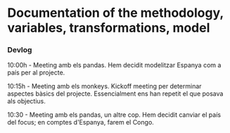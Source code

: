 # Documentation of the methodology, variables, transformations, model



### Devlog

10:00h - Meeting amb els pandas. Hem decidit modelitzar Espanya com a país per al projecte.

10:15h - Meeting amb els monkeys. Kickoff meeting per determinar aspectes bàsics del projecte. Essencialment ens han repetit el que posava als objectius.

10:30 - Meeting amb els pandas, un altre cop. Hem decidit canviar el país del focus; en comptes d'Espanya, farem el Congo.

 
